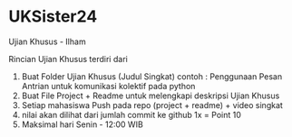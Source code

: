# UKSister24
Ujian Khusus - Ilham

Rincian Ujian Khusus terdiri dari

1. Buat Folder Ujian Khusus (Judul Singkat) contoh : Penggunaan Pesan Antrian untuk komunikasi kolektif pada python
2. Buat File Project + Readme untuk melengkapi deskripsi Ujian Khusus
3. Setiap mahasiswa Push pada repo (project + readme) + video singkat
4. nilai akan dilihat dari jumlah commit ke github 1x = Point 10
5. Maksimal hari Senin - 12:00 WIB
